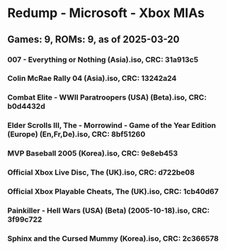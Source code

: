# Redump - Microsoft - Xbox MIAs
## Games: 9, ROMs: 9, as of 2025-03-20

### 007 - Everything or Nothing (Asia).iso, CRC: 31a913c5
### Colin McRae Rally 04 (Asia).iso, CRC: 13242a24
### Combat Elite - WWII Paratroopers (USA) (Beta).iso, CRC: b0d4432d
### Elder Scrolls III, The - Morrowind - Game of the Year Edition (Europe) (En,Fr,De).iso, CRC: 8bf51260
### MVP Baseball 2005 (Korea).iso, CRC: 9e8eb453
### Official Xbox Live Disc, The (UK).iso, CRC: d722be08
### Official Xbox Playable Cheats, The (UK).iso, CRC: 1cb40d67
### Painkiller - Hell Wars (USA) (Beta) (2005-10-18).iso, CRC: 3f99c722
### Sphinx and the Cursed Mummy (Korea).iso, CRC: 2c366578
